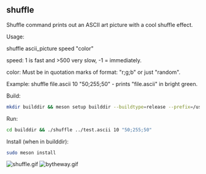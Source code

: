 ## shuffle
Shuffle command prints out an ASCII art picture with a cool shuffle effect.

Usage:

shuffle ascii_picture speed "color"

speed: 1 is fast and >500 very slow, -1 = immediately.

color: Must be in quotation marks of format: "r;g;b" or just "random".

Example: shuffle file.ascii 10 "50;255;50" - prints "file.ascii" in bright green.

Build:
```bash
mkdir builddir && meson setup builddir --buildtype=release --prefix=/usr/bin && meson compile -C builddir
```

Run:
```bash
cd builddir && ./shuffle ../test.ascii 10 "50;255;50"
```

Install (when in builddir):
```bash
sudo meson install
```
<img src="shuffle.gif" alt="shuffle.gif"></img>
<img src="bytheway.gif" alt="bytheway.gif"></img>
